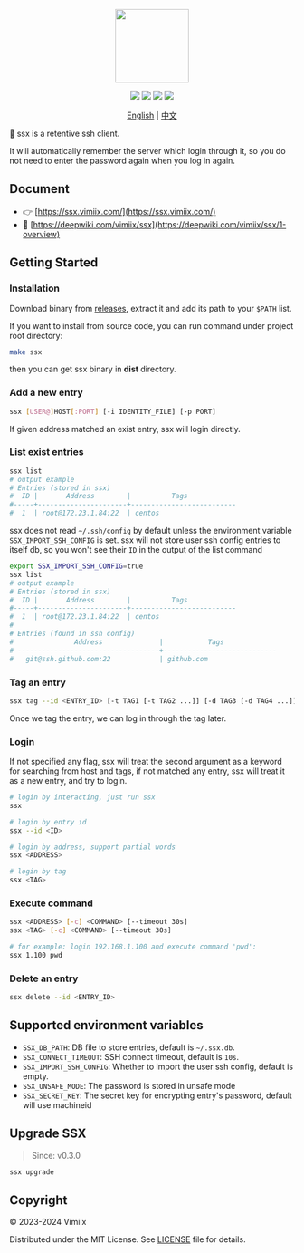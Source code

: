 <p align="center">
    <img src="https://raw.githubusercontent.com/vimiix/ssx/master/static/logo.svg?sanitize=true"
        height="130">
</p>

<p align="center">
    <a href="https://github.com/vimiix/ssx/actions" alt="license">
    <img src="https://github.com/vimiix/ssx/actions/workflows/release.yml/badge.svg" /></a>
    <a href="https://goreportcard.com/report/github.com/vimiix/ssx" alt="goreport">
    <img src="https://goreportcard.com/badge/github.com/vimiix/ssx" /></a>
    <a href="https://github.com/vimiix/ssx/blob/main/LICENSE" alt="license">
    <img src="https://img.shields.io/badge/License-MIT-jasper" /></a>
    <a href="https://github.com/vimiix" alt="author">
    <img src="https://img.shields.io/badge/Author-Vimiix-blue" /></a>
</p>

<p align="center"><a href="https://github.com/vimiix/ssx/blob/main/README.md">English</a> | <a href="https://github.com/vimiix/ssx/blob/main/README_zh.md">中文</a></p>

🦅 ssx is a retentive ssh client.

It will automatically remember the server which login through it,
so you do not need to enter the password again when you log in again.

## Document

- 👉 [https://ssx.vimiix.com/](https://ssx.vimiix.com/)
- 🤖 [https://deepwiki.com/vimiix/ssx](https://deepwiki.com/vimiix/ssx/1-overview)

## Getting Started

### Installation

Download binary from [releases](https://github.com/vimiix/ssx/releases), extract it and add its path to your `$PATH` list.

If you want to install from source code, you can run command under project root directory:

```bash
make ssx
```

then you can get ssx binary in **dist** directory.

### Add a new entry

```bash
ssx [USER@]HOST[:PORT] [-i IDENTITY_FILE] [-p PORT]
```

If given address matched an exist entry, ssx will login directly.

### List exist entries

```bash
ssx list
# output example
# Entries (stored in ssx)
#  ID |       Address        |          Tags
#-----+----------------------+--------------------------
#  1  | root@172.23.1.84:22  | centos
```

ssx does not read `~/.ssh/config` by default unless the environment variable `SSX_IMPORT_SSH_CONFIG` is set.
ssx will not store user ssh config entries to itself db, so you won't see their `ID` in the output of the list command

```bash
export SSX_IMPORT_SSH_CONFIG=true
ssx list
# output example
# Entries (stored in ssx)
#  ID |       Address        |          Tags
#-----+----------------------+--------------------------
#  1  | root@172.23.1.84:22  | centos
#
# Entries (found in ssh config)
#               Address              |           Tags
# -----------------------------------+----------------------------
#   git@ssh.github.com:22            | github.com
```

### Tag an entry

```bash
ssx tag --id <ENTRY_ID> [-t TAG1 [-t TAG2 ...]] [-d TAG3 [-d TAG4 ...]]
```

Once we tag the entry, we can log in through the tag later.

### Login

If not specified any flag, ssx will treat the second argument as a keyword for searching from host and tags, if not matched any entry, ssx will treat it as a new entry, and try to login.

```bash
# login by interacting, just run ssx
ssx

# login by entry id
ssx --id <ID>

# login by address, support partial words
ssx <ADDRESS>

# login by tag
ssx <TAG>
```

### Execute command

```bash
ssx <ADDRESS> [-c] <COMMAND> [--timeout 30s]
ssx <TAG> [-c] <COMMAND> [--timeout 30s]

# for example: login 192.168.1.100 and execute command 'pwd':
ssx 1.100 pwd
```

### Delete an entry

```bash
ssx delete --id <ENTRY_ID>
```

## Supported environment variables

- `SSX_DB_PATH`: DB file to store entries, default is `~/.ssx.db`.
- `SSX_CONNECT_TIMEOUT`: SSH connect timeout, default is `10s`.
- `SSX_IMPORT_SSH_CONFIG`: Whether to import the user ssh config, default is empty.
- `SSX_UNSAFE_MODE`: The password is stored in unsafe mode
- `SSX_SECRET_KEY`: The secret key for encrypting entry's password, default will use machineid

## Upgrade SSX

> Since: v0.3.0

```bash
ssx upgrade
```

## Copyright

© 2023-2024 Vimiix

Distributed under the MIT License. See [LICENSE](https://github.com/vimiix/ssx/blob/main/LICENSE) file for details.
